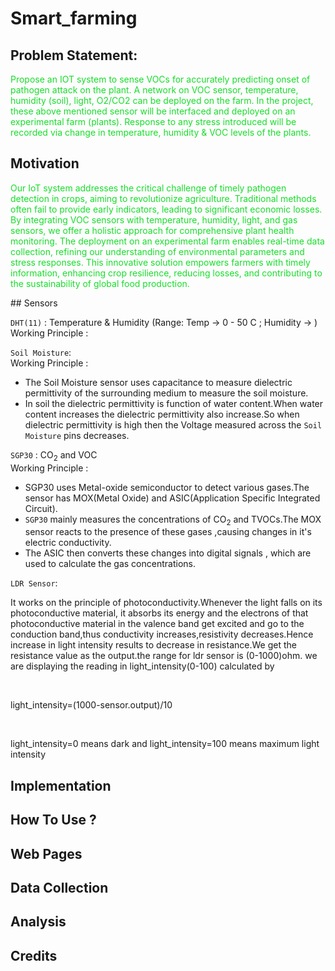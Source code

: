 # Smart_farming

## Problem Statement:

 <p style = "color :#16DE2A;">Propose an IOT system to sense VOCs for accurately predicting onset of pathogen attack on the plant. A network on VOC sensor, temperature, humidity (soil), light, O2/CO2 can be deployed on the farm. In the project, these above mentioned sensor will be interfaced and deployed on an experimental farm (plants). Response to any stress introduced will be recorded via change in temperature, humidity & VOC levels of the plants.</p>
	
## Motivation
<p style = "color :#16DE2A;">Our IoT system addresses the critical challenge of timely pathogen detection in crops, aiming to revolutionize agriculture. Traditional methods often fail to provide early indicators, leading to significant economic losses. By integrating VOC sensors with temperature, humidity, light, and gas sensors, we offer a holistic approach for comprehensive plant health monitoring. The deployment on an experimental farm enables real-time data collection, refining our understanding of environmental parameters and stress responses. This innovative solution empowers farmers with timely information, enhancing crop resilience, reducing losses, and contributing to the sustainability of global food production.</p>
## Sensors 

`DHT(11)` :  Temperature & Humidity (Range: Temp -> 0 - 50 C ; Humidity -> )
Working Principle :
<br>

`Soil Moisture`:<br>
Working Principle : 
- The Soil Moisture sensor uses capacitance to measure dielectric permittivity of the surrounding medium to measure the soil moisture.
- In soil the dielectric permittivity is function of water content.When water content increases the dielectric permittivity also increase.So when dielectric permittivity is high then the Voltage measured across the `Soil Moisture` pins decreases.

`SGP30` : CO<sub>2</sub> and VOC <br>
Working Principle : 
- SGP30 uses Metal-oxide semiconductor to detect various gases.The sensor has MOX(Metal Oxide) and ASIC(Application Specific Integrated Circuit).
- `SGP30` mainly measures the concentrations of CO<sub>2</sub> and TVOCs.The MOX sensor reacts to the presence of these gases ,causing changes in it's electric conductivity.
- The ASIC then converts these changes into digital signals , which are used to calculate the gas concentrations.

`LDR Sensor`:<br>
<p>It works on the principle of photoconductivity.Whenever the light falls on its photoconductive material, it absorbs its energy and the electrons of that photoconductive material in the valence band get excited and go to the conduction band,thus conductivity increases,resistivity decreases.Hence increase in light intensity results to decrease in resistance.We get the resistance value as the output.the range for ldr sensor is (0-1000)ohm.
we are displaying the reading in light_intensity(0-100) calculated by</p><br>
<p>light_intensity=(1000-sensor.output)/10</p>
<br><p>light_intensity=0 means dark and light_intensity=100 means maximum light intensity</p>

## Implementation

## How To Use ?

## Web Pages

## Data Collection

## Analysis


## Credits
